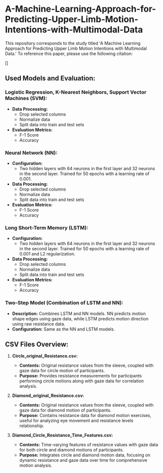 # A-Machine-Learning-Approach-for-Predicting-Upper-Limb-Motion-Intentions-with-Multimodal-Data

This repository corresponds to the study titled 'A Machine Learning Approach for Predicting Upper Limb Motion Intentions with Multimodal Data.' To reference this paper, please use the following citation:

[]

## Used Models and Evaluation:

### Logistic Regression, K-Nearest Neighbors, Support Vector Machines (SVM):

- **Data Processing:**
  - Drop selected columns
  - Normalize data
  - Split data into train and test sets
- **Evaluation Metrics:**
  - F-1 Score
  - Accuracy

### Neural Network (NN):

- **Configuration:**
  - Two hidden layers with 64 neurons in the first layer and 32 neurons in the second layer. Trained for 50 epochs with a learning rate of 0.001.
- **Data Processing:**
  - Drop selected columns
  - Normalize data
  - Split data into train and test sets
- **Evaluation Metrics:**
  - F-1 Score
  - Accuracy

### Long Short-Term Memory (LSTM):

- **Configuration:**
  - Two hidden layers with 64 neurons in the first layer and 32 neurons in the second layer. Trained for 50 epochs with a learning rate of 0.001 and L2 regularization.
- **Data Processing:**
  - Drop selected columns
  - Normalize data
  - Split data into train and test sets
- **Evaluation Metrics:**
  - F-1 Score
  - Accuracy

### Two-Step Model (Combination of LSTM and NN):

- **Description:** Combines LSTM and NN models. NN predicts motion shape edges using gaze data, while LSTM predicts motion direction using raw resistance data.
- **Configuration:** Same as the NN and LSTM models.

## CSV Files Overview:

1. **Circle_original_Resistance.csv:**
   - **Contents:** Original resistance values from the sleeve, coupled with gaze data for circle motion of participants.
   - **Purpose:** Provides resistance measurements for participants performing circle motions along with gaze data for correlation analysis.

2. **Diamond_original_Resistance.csv:**
   - **Contents:** Original resistance values from the sleeve, coupled with gaze data for diamond motion of participants.
   - **Purpose:** Contains resistance data for diamond motion exercises, useful for analyzing eye movement and resistance levels relationship.

3. **Diamond_Circle_Resistance_Time_Features.csv:**
   - **Contents:** Time-varying features of resistance values with gaze data for both circle and diamond motions of participants.
   - **Purpose:** Integrates circle and diamond motion data, focusing on dynamic resistance and gaze data over time for comprehensive motion analysis.









